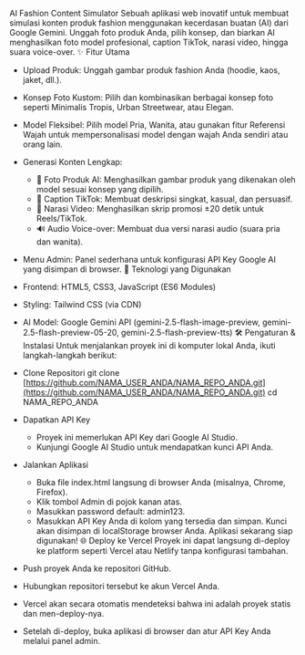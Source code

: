 AI Fashion Content Simulator
Sebuah aplikasi web inovatif untuk membuat simulasi konten produk fashion menggunakan kecerdasan buatan (AI) dari Google Gemini. Unggah foto produk Anda, pilih konsep, dan biarkan AI menghasilkan foto model profesional, caption TikTok, narasi video, hingga suara voice-over.
✨ Fitur Utama
 * Upload Produk: Unggah gambar produk fashion Anda (hoodie, kaos, jaket, dll.).
 * Konsep Foto Kustom: Pilih dan kombinasikan berbagai konsep foto seperti Minimalis Tropis, Urban Streetwear, atau Elegan.
 * Model Fleksibel: Pilih model Pria, Wanita, atau gunakan fitur Referensi Wajah untuk mempersonalisasi model dengan wajah Anda sendiri atau orang lain.
 * Generasi Konten Lengkap:
   * 📸 Foto Produk AI: Menghasilkan gambar produk yang dikenakan oleh model sesuai konsep yang dipilih.
   * 📝 Caption TikTok: Membuat deskripsi singkat, kasual, dan persuasif.
   * 💬 Narasi Video: Menghasilkan skrip promosi ±20 detik untuk Reels/TikTok.
   * 🔊 Audio Voice-over: Membuat dua versi narasi audio (suara pria dan wanita).
 * Menu Admin: Panel sederhana untuk konfigurasi API Key Google AI yang disimpan di browser.
🚀 Teknologi yang Digunakan
 * Frontend: HTML5, CSS3, JavaScript (ES6 Modules)
 * Styling: Tailwind CSS (via CDN)
 * AI Model: Google Gemini API (gemini-2.5-flash-image-preview, gemini-2.5-flash-preview-05-20, gemini-2.5-flash-preview-tts)
🛠️ Pengaturan & Instalasi
Untuk menjalankan proyek ini di komputer lokal Anda, ikuti langkah-langkah berikut:
 * Clone Repositori
   git clone [https://github.com/NAMA_USER_ANDA/NAMA_REPO_ANDA.git](https://github.com/NAMA_USER_ANDA/NAMA_REPO_ANDA.git)
cd NAMA_REPO_ANDA

 * Dapatkan API Key
   * Proyek ini memerlukan API Key dari Google AI Studio.
   * Kunjungi Google AI Studio untuk mendapatkan kunci API Anda.
 * Jalankan Aplikasi
   * Buka file index.html langsung di browser Anda (misalnya, Chrome, Firefox).
   * Klik tombol Admin di pojok kanan atas.
   * Masukkan password default: admin123.
   * Masukkan API Key Anda di kolom yang tersedia dan simpan. Kunci akan disimpan di localStorage browser Anda.
   Aplikasi sekarang siap digunakan!
🌐 Deploy ke Vercel
Proyek ini dapat langsung di-deploy ke platform seperti Vercel atau Netlify tanpa konfigurasi tambahan.
 * Push proyek Anda ke repositori GitHub.
 * Hubungkan repositori tersebut ke akun Vercel Anda.
 * Vercel akan secara otomatis mendeteksi bahwa ini adalah proyek statis dan men-deploy-nya.
 * Setelah di-deploy, buka aplikasi di browser dan atur API Key Anda melalui panel admin.
